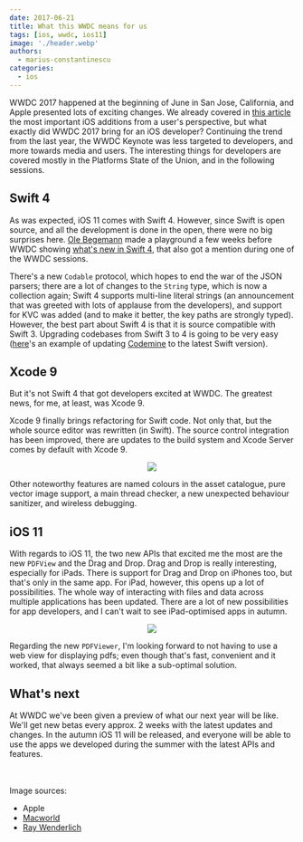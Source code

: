 ```yaml
---
date: 2017-06-21
title: What this WWDC means for us
tags: [ios, wwdc, ios11]
image: './header.webp'
authors:
  - marius-constantinescu
categories:
  - ios
---
```


WWDC 2017 happened at the beginning of June in San Jose, California, and Apple presented lots of exciting changes. We already covered in [this article](https://www.nodesagency.com/ios-11-top-new-features-additions/) the most important iOS additions from a user's perspective, but what exactly did WWDC 2017 bring for an iOS developer? Continuing the trend from the last year, the WWDC Keynote was less targeted to developers, and more towards media and users. The interesting things for developers are covered mostly in the Platforms State of the Union, and in the following sessions.

## Swift 4

As was expected, iOS 11 comes with Swift 4. However, since Swift is open source, and all the development is done in the open, there were no big surprises here. [Ole Begemann](https://twitter.com/olebegemann) made a playground a few weeks before WWDC showing [what's new in Swift 4](https://oleb.net/blog/2017/05/whats-new-in-swift-4-playground/), that also got a mention during one of the WWDC sessions.

There's a new `Codable` protocol, which hopes to end the war of the JSON parsers; there are a lot of changes to the `String` type, which is now a collection again; Swift 4 supports multi-line literal strings (an announcement that was greeted with lots of applause from the developers), and support for KVC was added (and to make it better, the key paths are strongly typed). However, the best part about Swift 4 is that it is source compatible with Swift 3. Upgrading codebases from Swift 3 to 4 is going to be very easy ([here](https://github.com/nodes-ios/Codemine/commit/17cab6b9a3260357ba80c38ff091484ed1d7f80b)'s an example of updating [Codemine](https://github.com/nodes-ios/Codemine) to the latest Swift version).

## Xcode 9

But it's not Swift 4 that got developers excited at WWDC. The greatest news, for me, at least, was Xcode 9.

Xcode 9 finally brings refactoring for Swift code. Not only that, but the whole source editor was rewritten (in Swift). The source control integration has been improved, there are updates to the build system and Xcode Server comes by default with Xcode 9.

<p align="center"><img src="https://cdn-laravel.vapor.cloud/image/nstack/translate_values/xcode-3_oHKU9h4bxf.gif"/></p>

Other noteworthy features are named colours in the asset catalogue, pure vector image support, a main thread checker, a new unexpected behaviour sanitizer, and wireless debugging.

## iOS 11

With regards to iOS 11, the two new APIs that excited me the most are the new `PDFView` and the Drag and Drop. Drag and Drop is really interesting, especially for iPads. There is support for Drag and Drop on iPhones too, but that's only in the same app. For iPad, however, this opens up a lot of possibilities. The whole way of interacting with files and data across multiple applications has been updated. There are a lot of new possibilities for app developers, and I can't wait to see iPad-optimised apps in autumn.

<p align="center"><img src="https://cdn-laravel.vapor.cloud/image/nstack/translate_values/ios_11_drag_and_drop_pltFnWyKjL.gif"/></p>

Regarding the new `PDFViewer`, I'm looking forward to not having to use a web view for displaying pdfs; even though that's fast, convenient and it worked, that always seemed a bit like a sub-optimal solution.

## What's next

At WWDC we've been given a preview of what our next year will be like. We'll get new betas every approx. 2 weeks with the latest updates and changes. In the autumn iOS 11 will be released, and everyone will be able to use the apps we developed during the summer with the latest APIs and features.

<br><br>
Image sources:

- Apple
- [Macworld](http://www.macworld.co.uk/review/ios-apps/ios-11-vs-ios-10-3660096/)
- [Ray Wenderlich](https://www.raywenderlich.com/163940/wwdc-2017-initial-impressions)

